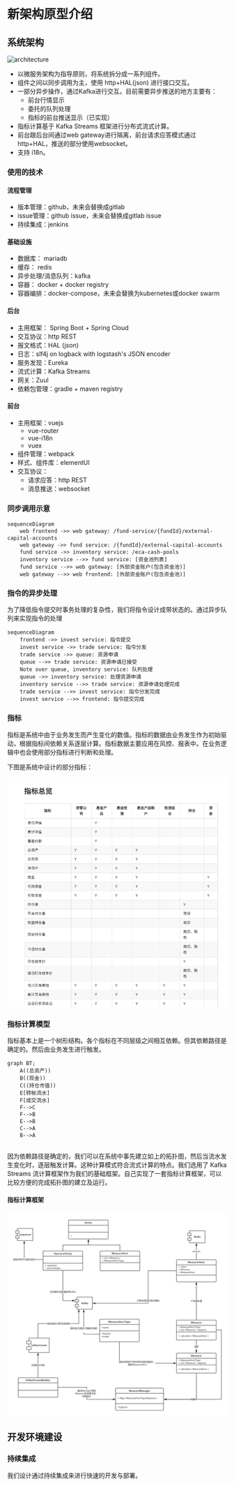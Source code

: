 # 新架构原型介绍

## 系统架构



![architecture](images/architecture.png)

* 以微服务架构为指导原则，将系统拆分成一系列组件。
* 组件之间以同步调用为主，使用 http+HAL(json) 进行接口交互。
* 一部分异步操作，通过Kafka进行交互。目前需要异步推送的地方主要有：
  * 前台行情显示
  * 委托的队列处理
  * 指标的前台推送显示（已实现）
* 指标计算基于 Kafka Streams 框架进行分布式流式计算。
* 前台跟后台间通过web gateway进行隔离，前台请求应答模式通过http+HAL，推送的部分使用websocket。
* 支持 i18n。

### 使用的技术

#### 流程管理

* 版本管理：github，未来会替换成gitlab
* issue管理：github issue，未来会替换成gitlab issue
* 持续集成：jenkins

#### 基础设施

* 数据库： mariadb
* 缓存： redis
* 异步处理/消息队列：kafka
* 容器： docker + docker registry
* 容器编排：docker-compose，未来会替换为kubernetes或docker swarm

#### 后台

* 主用框架： Spring Boot + Spring Cloud
* 交互协议：http REST
* 报文格式：HAL (json)
* 日志：slf4j on logback with logstash's JSON encoder
* 服务发现：Eureka
* 流式计算：Kafka Streams
* 网关：Zuul
* 依赖包管理：gradle + maven registry

#### 前台
* 主用框架：vuejs
  * vue-router
  * vue-i18n
  * vuex
* 组件管理：webpack
* 样式、组件库：elementUI
* 交互协议：
  * 请求应答：http REST
  * 消息推送：websocket

### 同步调用示意

```mermaid
sequenceDiagram
	web frontend ->> web gateway: /fund-service/{fundId}/external-capital-accounts
	web gateway ->> fund service: /{fundId}/external-capital-accounts
	fund service ->> inventory service: /eca-cash-pools
	inventory service -->> fund service: [资金池列表]
	fund service -->> web gateway: [外部资金账户(包含资金池)]
	web gateway -->> web frontend: [外部资金账户(包含资金池)]
```

### 指令的异步处理

为了降低指令提交时事务处理的复杂性，我们将指令设计成带状态的。通过异步队列来实现指令的处理

```mermaid
sequenceDiagram
	frontend ->> invest service: 指令提交
	invest service ->> trade service: 指令分发
	trade service ->> queue: 资源申请
	queue -->> trade service: 资源申请已接受
	Note over queue, inventory service: 队列处理
	queue ->> inventory service: 处理资源申请
	inventory service -->> trade service: 资源申请处理完成
	trade service -->> invest service: 指令分发完成
	invest service -->> frontend: 指令提交完成
```



### 指标

指标是系统中由于业务发生而产生变化的数值。指标的数据由业务发生作为初始驱动，根据指标间依赖关系逐层计算。指标数据主要应用在风控、报表中。在业务逻辑中也会使用部分指标进行判断和处理。

下图是系统中设计的部分指标：

![measure-overview](images/measure-overview.png)

### 指标计算模型

指标基本上是一个树形结构。各个指标在不同层级之间相互依赖。但其依赖路径是确定的。然后由业务发生进行触发。

```mermaid
graph BT;
	A((总资产))
	B((现金))
	C((持仓市值))
	E[转帐流水]
	F[成交流水]
	F-->C
	F-->B
	E-->B
	C-->A
	B-->A
	
```

因为依赖路径是确定的，我们可以在系统中事先建立如上的拓扑图，然后当流水发生变化时，逐层触发计算。这种计算模式符合流式计算的特点。我们选用了 Kafka Streams 流计算框架作为我们的基础框架。自己实现了一套指标计算框架，可以比较方便的完成拓扑图的建立及运行。

#### 指标计算框架

![measure-arch](images/measure-arch.jpg)

## 开发环境建设

### 持续集成

我们设计通过持续集成来进行快速的开发与部署。

